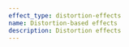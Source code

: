 ```yaml
---
effect_type: distortion-effects
name: Distortion-based effects 
description: Distortion effects
---
```

